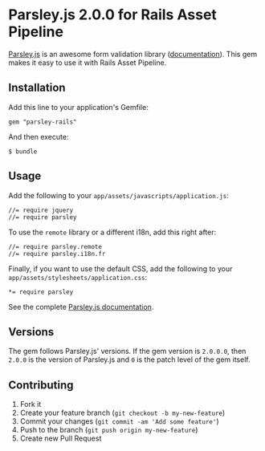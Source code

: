 # Parsley.js 2.0.0 for Rails Asset Pipeline

[Parsley.js](https://github.com/guillaumepotier/Parsley.js) is an awesome form validation library ([documentation](http://parsleyjs.org/doc/index.html)).
This gem makes it easy to use it with Rails Asset Pipeline.

## Installation

Add this line to your application's Gemfile:

    gem "parsley-rails"

And then execute:

    $ bundle

## Usage

Add the following to your `app/assets/javascripts/application.js`:

    //= require jquery
    //= require parsley

To use the `remote` library or a different i18n, add this right after:

    //= require parsley.remote
    //= require parsley.i18n.fr

Finally, if you want to use the default CSS, add the following to your
`app/assets/stylesheets/application.css`:

    *= require parsley


See the complete [Parsley.js documentation](http://parsleyjs.org/doc/index.html).

## Versions

The gem follows Parsley.js' versions. If the gem version is `2.0.0.0`, then `2.0.0` is the version of Parsley.js and `0`
is the patch level of the gem itself.

## Contributing

1. Fork it
2. Create your feature branch (`git checkout -b my-new-feature`)
3. Commit your changes (`git commit -am 'Add some feature'`)
4. Push to the branch (`git push origin my-new-feature`)
5. Create new Pull Request
